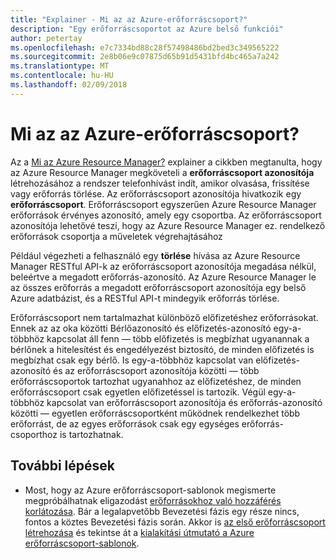 ```yaml
---
title: "Explainer - Mi az az Azure-erőforráscsoport?"
description: "Egy erőforráscsoportot az Azure belső funkciói"
author: petertay
ms.openlocfilehash: e7c7334bd88c28f57498486bd2bed3c349565222
ms.sourcegitcommit: 2e8b06e9c07875d65b91d5431bfd4bc465a7a242
ms.translationtype: MT
ms.contentlocale: hu-HU
ms.lasthandoff: 02/09/2018
---
```

# <a name="what-is-an-azure-resource-group"></a>Mi az az Azure-erőforráscsoport?

Az a [Mi az Azure Resource Manager?](resource-manager-explainer.md) explainer a cikkben megtanulta, hogy az Azure Resource Manager megköveteli a **erőforráscsoport azonosítója** létrehozásához a rendszer telefonhívást indít, amikor olvasása, frissítése vagy erőforrás törlése. Az erőforráscsoport azonosítója hivatkozik egy **erőforráscsoport**. Erőforráscsoport egyszerűen Azure Resource Manager erőforrások érvényes azonosító, amely egy csoportba. Az erőforráscsoport azonosítója lehetővé teszi, hogy az Azure Resource Manager ez. rendelkező erőforrások csoportja a műveletek végrehajtásához

Például végezheti a felhasználó egy **törlése** hívása az Azure Resource Manager RESTful API-k az erőforráscsoport azonosítója megadása nélkül, beleértve a megadott erőforrás-azonosító. Az Azure Resource Manager le az összes erőforrás a megadott erőforráscsoport azonosítója egy belső Azure adatbázist, és a RESTful API-t mindegyik erőforrás törlése.

Erőforráscsoport nem tartalmazhat különböző előfizetéshez erőforrásokat. Ennek az az oka közötti Bérlőazonosító és előfizetés-azonosító egy-a-többhöz kapcsolat áll fenn &mdash; több előfizetés is megbízhat ugyanannak a bérlőnek a hitelesítést és engedélyezést biztosító, de minden előfizetés is megbízhat csak egy bérlő. Is egy-a-többhöz kapcsolat van előfizetés-azonosító és az erőforráscsoport azonosítója közötti &mdash; több erőforráscsoportok tartozhat ugyanahhoz az előfizetéshez, de minden erőforráscsoport csak egyetlen előfizetéssel is tartozik. Végül egy-a-többhöz kapcsolat van erőforráscsoport azonosítója és erőforrás-azonosító közötti &mdash; egyetlen erőforráscsoportként működnek rendelkezhet több erőforrást, de az egyes erőforrások csak egy egységes erőforrás-csoporthoz is tartozhatnak.

## <a name="next-steps"></a>További lépések

* Most, hogy az Azure erőforráscsoport-sablonok megismerte megpróbálhatnak eligazodást [erőforrásokhoz való hozzáférés korlátozása](/azure/active-directory/active-directory-understanding-resource-access?toc=/azure/architecture/cloud-adoption-guide/toc.json). Bár a legalapvetőbb Bevezetési fázis egy része nincs, fontos a köztes Bevezetési fázis során. Akkor is [az első erőforráscsoport létrehozása](/azure/azure-resource-manager/resource-group-portal?toc=/azure/architecture/cloud-adoption-guide/toc.json) és tekintse át a [kialakítási útmutató a Azure erőforráscsoport-sablonok](resource-group.md).
